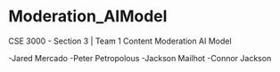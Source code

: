 # Moderation_AIModel

CSE 3000 - Section 3 | Team 1
Content Moderation AI Model

-Jared Mercado
-Peter Petropolous
-Jackson Mailhot
-Connor Jackson
